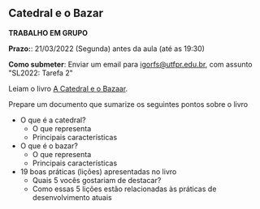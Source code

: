 ## Catedral e o Bazar

**TRABALHO EM GRUPO**

**Prazo:**: 21/03/2022 (Segunda) antes da aula (até as 19:30)

**Como submeter**: Enviar um email para igorfs@utfpr.edu.br, com assunto "SL2022: Tarefa 2"


Leiam o livro [A Catedral e o Bazaar](https://www.ufrgs.br/soft-livre-edu/arquivos/a-catedral-e-o-bazar-eric-raymond.pdf).

Prepare um documento que sumarize os seguintes pontos sobre o livro

* O que é a catedral?
   - O que representa
   - Principais características
* O que é o bazar?
   - O que representa
   - Principais características
* 19 boas práticas (lições) apresentadas no livro
   -  Quais 5 vocês gostariam de destacar?
   -  Como essas 5 lições estão relacionadas às práticas de desenvolvimento atuais
